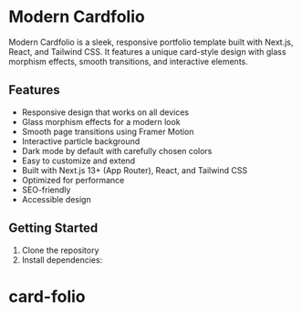 # Modern Cardfolio

Modern Cardfolio is a sleek, responsive portfolio template built with Next.js, React, and Tailwind CSS. It features a unique card-style design with glass morphism effects, smooth transitions, and interactive elements.

## Features

- Responsive design that works on all devices
- Glass morphism effects for a modern look
- Smooth page transitions using Framer Motion
- Interactive particle background
- Dark mode by default with carefully chosen colors
- Easy to customize and extend
- Built with Next.js 13+ (App Router), React, and Tailwind CSS
- Optimized for performance
- SEO-friendly
- Accessible design

## Getting Started

1. Clone the repository
2. Install dependencies:

# card-folio
